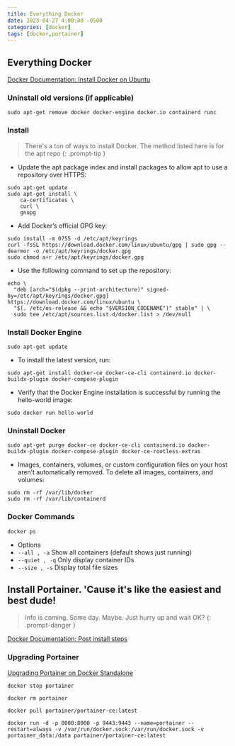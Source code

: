 ```yaml
---
title: Everything Docker
date: 2023-04-27 4:00:00 -0500
categories: [docker]
tags: [docker,portainer]
---
```


## Everything Docker

[Docker Documentation: Install Docker on Ubuntu](https://docs.docker.com/engine/install/ubuntu/)

### Uninstall old versions (if applicable)

```terminal
sudo apt-get remove docker docker-engine docker.io containerd runc
```

### Install

> There's a ton of ways to install Docker.  The method listed here is for the apt repo
{: .prompt-tip }

* Update the apt package index and install packages to allow apt to use a repository over HTTPS:
```terminal
sudo apt-get update
sudo apt-get install \
    ca-certificates \
    curl \
    gnupg
```

* Add Docker’s official GPG key:
```terminal
sudo install -m 0755 -d /etc/apt/keyrings
curl -fsSL https://download.docker.com/linux/ubuntu/gpg | sudo gpg --dearmor -o /etc/apt/keyrings/docker.gpg
sudo chmod a+r /etc/apt/keyrings/docker.gpg
```

* Use the following command to set up the repository:
```terminal
echo \
  "deb [arch="$(dpkg --print-architecture)" signed-by=/etc/apt/keyrings/docker.gpg] https://download.docker.com/linux/ubuntu \
  "$(. /etc/os-release && echo "$VERSION_CODENAME")" stable" | \
  sudo tee /etc/apt/sources.list.d/docker.list > /dev/null
```


### Install Docker Engine

`sudo apt-get update`

* To install the latest version, run:
```terminal
sudo apt-get install docker-ce docker-ce-cli containerd.io docker-buildx-plugin docker-compose-plugin
```

* Verify that the Docker Engine installation is successful by running the hello-world image:
```terminal
sudo docker run hello-world
```

### Uninstall Docker

```terminal
sudo apt-get purge docker-ce docker-ce-cli containerd.io docker-buildx-plugin docker-compose-plugin docker-ce-rootless-extras
```

* Images, containers, volumes, or custom configuration files on your host aren’t automatically removed. To delete all images, containers, and volumes:
```terminal
sudo rm -rf /var/lib/docker
sudo rm -rf /var/lib/containerd
```

### Docker Commands

```terminal
docker ps
```
* Options
* `--all , -a` Show all containers (default shows just running)
* `--quiet , -q` Only display container IDs
* `--size , -s` Display total file sizes

## Install Portainer.  'Cause it's like the easiest and best dude!

> Info is coming.  Some day.  Maybe.  Just hurry up and wait OK?
{: .prompt-danger }

[Docker Documentation: Post install steps](https://docs.docker.com/engine/install/linux-postinstall/)

### Upgrading Portainer
[Upgrading Portainer on Docker Standalone](https://docs.portainer.io/start/upgrade/docker)

```terminal
docker stop portainer
```

```terminal
docker rm portainer
```

```terminal
docker pull portainer/portainer-ce:latest
```

```terminal
docker run -d -p 8000:8000 -p 9443:9443 --name=portainer --restart=always -v /var/run/docker.sock:/var/run/docker.sock -v portainer_data:/data portainer/portainer-ce:latest
```